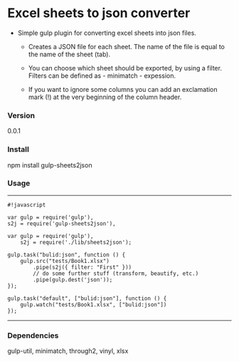 # Excel sheets to json converter #

+ Simple gulp plugin for converting excel sheets into json files. 

    + Creates a JSON file for each sheet. The name of the file is equal to the name of the sheet (tab).

    + You can choose which sheet should be exported, by using a filter. Filters can be defined as - minimatch - expession.
    
    + If you want to ignore some columns you can add an exclamation mark (!) at the very beginning of the column header.

### Version ###

0.0.1

### Install ###

npm install gulp-sheets2json

### Usage ###

* * *
```
#!javascript

var gulp = require('gulp'),
s2j = require('gulp-sheets2json'),

var gulp = require('gulp'),
    s2j = require('./lib/sheets2json');
    
gulp.task("bulid:json", function () {
    gulp.src("tests/Book1.xlsx")
        .pipe(s2j({ filter: "First" }))
        // do some further stuff (transform, beautify, etc.)
        .pipe(gulp.dest('json'));
});

gulp.task("default", ["bulid:json"], function () {
    gulp.watch("tests/Book1.xlsx", ["bulid:json"])
});
```
* * *

### Dependencies ###
gulp-util, minimatch, through2, vinyl, xlsx
